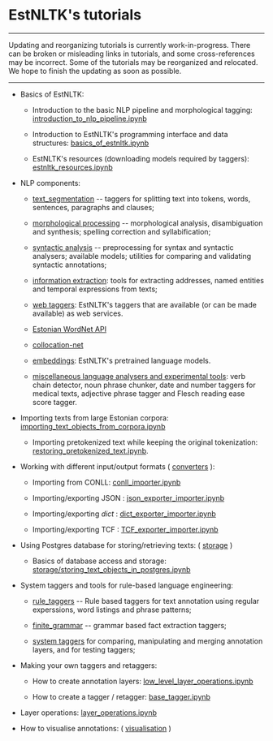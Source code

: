 # EstNLTK's tutorials 

---

Updating and reorganizing tutorials is currently work-in-progress. There can be broken or misleading links in tutorials, and some cross-references may be incorrect. Some of the tutorials may be reorganized and relocated. We hope to finish the updating as soon as possible. 

---


* Basics of EstNLTK:
    * Introduction to the basic NLP pipeline and morphological tagging:  [introduction_to_nlp_pipeline.ipynb](nlp_pipeline/introduction_to_nlp_pipeline.ipynb)

    * Introduction to EstNLTK's programming interface and data structures: [basics_of_estnltk.ipynb](basics_of_estnltk.ipynb)
     
    * EstNLTK's resources (downloading models required by taggers): [estnltk_resources.ipynb](estnltk_resources.ipynb) 

* NLP components:
    
    * [text_segmentation](nlp_pipeline/A_text_segmentation) -- taggers for splitting text into tokens, words, sentences, paragraphs and clauses;
    
    * [morphological processing](nlp_pipeline/B_morphology) -- morphological analysis, disambiguation and synthesis; spelling correction and syllabification;

    * [syntactic analysis](nlp_pipeline/C_syntax) -- preprocessing for syntax and syntactic analysers; available models; utilities for comparing and validating syntactic annotations;

    * [information extraction](nlp_pipeline/D_information_extraction): tools for extracting addresses, named entities and temporal expressions from texts;
   
    * [web taggers](taggers/web_taggers/web_taggers.ipynb): EstNLTK's taggers that are available (or can be made available) as web services.

    * [Estonian WordNet API](wordnet/wordnet.ipynb)

    * [collocation-net](collocation_net/tutorial.ipynb) 

    * [embeddings](nlp_pipeline/E_embeddings): EstNLTK's pretrained language models. 

    * [miscellaneous language analysers and experimental tools](nlp_pipeline/X_miscellaneous): verb chain detector, noun phrase chunker, date and number taggers for medical texts,  adjective phrase tagger and Flesch reading ease score tagger.
  
* Importing texts from large Estonian corpora: [importing_text_objects_from_corpora.ipynb](corpus_processing/importing_text_objects_from_corpora.ipynb)
    
    * Importing pretokenized text while keeping the original tokenization: [restoring_pretokenized_text.ipynb](corpus_processing/restoring_pretokenized_text.ipynb).

* Working with different input/output formats ( [converters](converters) ):

    * Importing from CONLL: [conll_importer.ipynb](converters/conll_importer.ipynb)
    
    * Importing/exporting JSON : [json_exporter_importer.ipynb](converters/json_exporter_importer.ipynb)

    * Importing/exporting _dict_ : [dict_exporter_importer.ipynb](converters/dict_exporter_importer.ipynb)
 
    * Importing/exporting TCF : [TCF_exporter_importer.ipynb](converters/TCF_exporter_importer.ipynb) 

* Using Postgres database for storing/retrieving texts: ( [storage](storage) )

    * Basics of database access and storage: [storage/storing_text_objects_in_postgres.ipynb](storage/storing_text_objects_in_postgres.ipynb)

* System taggers and tools for rule-based language engineering:

    * [rule_taggers](taggers/rule_taggers) -- Rule based taggers for text annotation using regular experssions, word listings and phrase patterns;

    * [finite_grammar](taggers/finite_grammar) -- grammar based fact extraction taggers;

    * [system taggers](taggers/system) for comparing, manipulating and merging annotation layers, and for testing taggers;

* Making your own taggers and retaggers:

    * How to create annotation layers: [low_level_layer_operations.ipynb](system/low_level_layer_operations.ipynb)
    
    * How to create a tagger / retagger: [base_tagger.ipynb](taggers/base_tagger.ipynb)

* Layer operations: [layer_operations.ipynb](system/layer_operations.ipynb)

* How to visualise annotations: ( [visualisation](visualisation) )